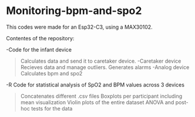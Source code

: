# Monitoring-bpm-and-spo2
This codes were made for an Esp32-C3, using a MAX30102.

Contentes of the repository:

-Code for the infant device
  >Calculates data and send it to caretaker device.
-Caretaker device
  > Recieves data and manage outliers.
  > Generates alarms
-Analog device
  >Calculates bpm and spo2

-R Code for statistical analysis of SpO2 and BPM values across 3 devices
>Concatenates different .csv files
>Boxplots per participant including mean visualization
>Violin plots of the entire dataset
>ANOVA and post-hoc tests for the data
